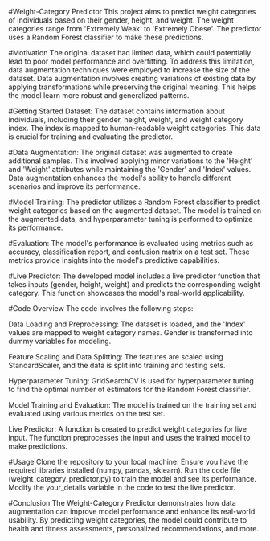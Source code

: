 #Weight-Category Predictor
This project aims to predict weight categories of individuals based on their gender, height, and weight. The weight categories range from 'Extremely Weak' to 'Extremely Obese'. The predictor uses a Random Forest classifier to make these predictions.

#Motivation
The original dataset had limited data, which could potentially lead to poor model performance and overfitting. To address this limitation, data augmentation techniques were employed to increase the size of the dataset. Data augmentation involves creating variations of existing data by applying transformations while preserving the original meaning. This helps the model learn more robust and generalized patterns.

#Getting Started
Dataset: The dataset contains information about individuals, including their gender, height, weight, and weight category index. The index is mapped to human-readable weight categories. This data is crucial for training and evaluating the predictor.

#Data Augmentation: The original dataset was augmented to create additional samples. This involved applying minor variations to the 'Height' and 'Weight' attributes while maintaining the 'Gender' and 'Index' values. Data augmentation enhances the model's ability to handle different scenarios and improve its performance.

#Model Training: The predictor utilizes a Random Forest classifier to predict weight categories based on the augmented dataset. The model is trained on the augmented data, and hyperparameter tuning is performed to optimize its performance.

#Evaluation: The model's performance is evaluated using metrics such as accuracy, classification report, and confusion matrix on a test set. These metrics provide insights into the model's predictive capabilities.

#Live Predictor: The developed model includes a live predictor function that takes inputs (gender, height, weight) and predicts the corresponding weight category. This function showcases the model's real-world applicability.

#Code Overview
The code involves the following steps:

Data Loading and Preprocessing: The dataset is loaded, and the 'Index' values are mapped to weight category names. Gender is transformed into dummy variables for modeling.

Feature Scaling and Data Splitting: The features are scaled using StandardScaler, and the data is split into training and testing sets.

Hyperparameter Tuning: GridSearchCV is used for hyperparameter tuning to find the optimal number of estimators for the Random Forest classifier.

Model Training and Evaluation: The model is trained on the training set and evaluated using various metrics on the test set.

Live Predictor: A function is created to predict weight categories for live input. The function preprocesses the input and uses the trained model to make predictions.

#Usage
Clone the repository to your local machine.
Ensure you have the required libraries installed (numpy, pandas, sklearn).
Run the code file (weight_category_predictor.py) to train the model and see its performance.
Modify the your_details variable in the code to test the live predictor.

#Conclusion
The Weight-Category Predictor demonstrates how data augmentation can improve model performance and enhance its real-world usability. By predicting weight categories, the model could contribute to health and fitness assessments, personalized recommendations, and more.